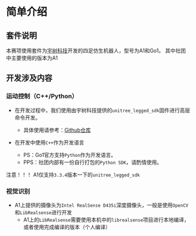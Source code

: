 # 简单介绍

## 套件说明
本赛项使用套件为[宇树科技](https://www.unitree.com)开发的四足仿生机器人，型号为A1和Go1。
其中社团中主要使用的版本为A1

## 开发涉及内容

### 运动控制（C++/Python）

- 在开发过程中，我们使用由宇树科技提供的`unitree_legged_sdk`固件进行高层命令开发。
  - 具体使用请参考：[Github仓库](https://github.com/unitreerobotics/unitree_legged_sdk)

- 在开发中使用`C++`作为开发语言
  - PS：Go1官方支持`Python`作为开发语言。
  - PPS：社团内部有一份自行打包的`Python SDK`，请酌情使用。

注意！！！ A1仅支持`3.3.4`版本一下的`unitree_legged_sdk`

### 视觉识别

- A1上提供的摄像头为`Intel RealSense D435i`深度摄像头，一般是使用`OpenCV`和`LibRealsense`进行开发
  - A1上的`LibRealsense`需要使用本机中的`librealsense`项目进行本地编译，或者使用完成编译的版本（个人编译）
